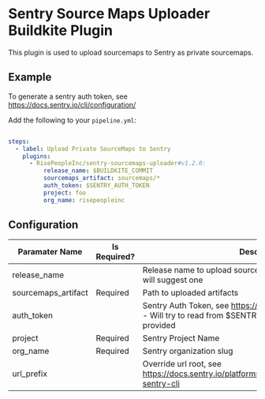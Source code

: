 # Sentry Source Maps Uploader Buildkite Plugin

This plugin is used to upload sourcemaps to Sentry as private sourcemaps.

## Example

To generate a sentry auth token, see https://docs.sentry.io/cli/configuration/

Add the following to your `pipeline.yml`:

```yml

steps:
  - label: Upload Private SourceMaps to Sentry
    plugins:
      - RisePeopleInc/sentry-sourcemaps-uploader#v1.2.0:
          release_name: $BUILDKITE_COMMIT
          sourcemaps_artifact: sourcemaps/*
          auth_token: $SENTRY_AUTH_TOKEN
          project: foo
          org_name: risepeopleinc

```

## Configuration

| Paramater Name      | Is Required? | Description |
| ------------------- | ------------ | ----------- |
| release_name        |              | Release name to upload sourcemaps to. If not provided sentry will suggest one |
| sourcemaps_artifact | Required     | Path to uploaded artifacts |
| auth_token          |              | Sentry Auth Token, see https://docs.sentry.io/cli/configuration/ - Will try to read from $SENTRY_AUTH_TOKEN if none is provided |
| project             | Required     | Sentry Project Name |
| org_name            | Required     | Sentry organization slug |
| url_prefix          |              | Override url root, see https://docs.sentry.io/platforms/javascript/sourcemaps/#using-sentry-cli |

